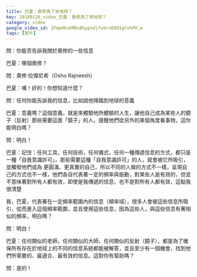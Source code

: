 ```yaml
---
title: 巴夏：奧修為了來地球？
key: 20180120_video_巴夏：奧修為了來地球？
category: video
google_video_id: 1Fmpd6xKMRsBhypndjfwVrs68O1gCvhPX_w
tags: [影片]
---
```


問：你能否告訴我關於奧修的一些信息

巴夏：哪個奧修？

問：奧修‧拉傑尼希（Osho Rajneesh）

巴夏：噢！好的！你想知道什麼？

問：任何你能告訴我的信息，比如說他降臨到地球的意義

巴夏：意義嗎？這個意義，就是來體驗他所體驗的人生，讓他自己成為某些人的鏡子（反射）那些需要這面「鏡子」的人，提醒他們從另外的某個角度看事物，這你能明白嗎？

問：明白！

巴夏：記住：任何工具，任何技術，任何儀式，任何一種傳遞信息的方式，都只是一種「自我意識許可」，那些需要這種「自我意識許可」的人，就會被它所吸引，並觸發他們成為 更圓滿、更真實的自己，所以不同的人做的方式不一樣，呈現自己的方式也不一樣，他們各自代表著一定的頻率與振動，對某些人是有效的，但並不意味著對所有人都有效，即使是我傳遞的信息，也不是對所有人都有效，這點我很清楚

我，巴夏，代表著在一定頻率範圍內的信息（頻率域），很多人會被這些信息所吸引，從而進入這個頻率範圍，並且使用這些信息，因為這些人，與這些信息有著相似的頻率，明白嗎？

問：明白！

巴夏：任何類似的老師，任何類似的大師，任何類似的反射（鏡子），都是為了確保所有存在於地球上的不同的信息系統都能被解答，並且至少有一個機會，找到他們所需要的、最適合、最有效的信息。這對你有幫助嗎？

問：是的！
